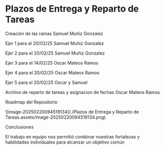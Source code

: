# Plazos de Entrega y Reparto de Tareas



Creación de las ramas Samuel Muñiz Gonzalez

Ejer 1 para el 20/02/25 Samuel Muñiz Gonzalez

Ejer 2 para el 20/02/25 Samuel Muñiz Gonzalez

Ejer 3 para el 14/02/25 Oscar Mateos Ramos

Ejer 4 para el 20/02/25 Oscar Mateos Ramos

Ejer 5 para el 20/02/25  Oscar y Samuel

Archivo de reparto de tareas y asignacion de fechas Oscar Mateos Ramos



Roadmap del Repositorio



![image-20250220094519134](./Plazos de Entrega y Reparto de Tareas.assets/image-20250220094519134.png)



Conclusiones

El trabajo en equipo nos permitió combinar nuestras fortalezas y habilidades individuales para alcanzar un objetivo común